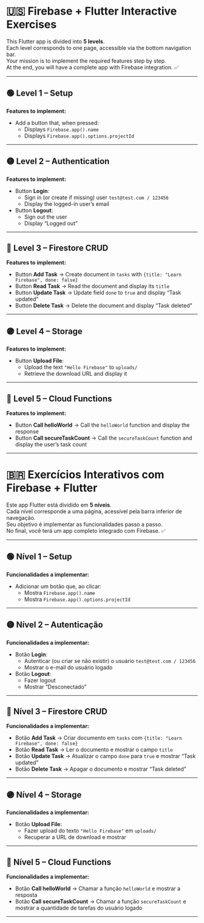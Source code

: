 # 🇺🇸 Firebase + Flutter Interactive Exercises

This Flutter app is divided into **5 levels**.  
Each level corresponds to one page, accessible via the bottom navigation bar.  
Your mission is to implement the required features step by step.  
At the end, you will have a complete app with Firebase integration. ✅

---

## 🟢 Level 1 – Setup

**Features to implement:**

- Add a button that, when pressed:
    - Displays `Firebase.app().name`
    - Displays `Firebase.app().options.projectId`

---

## 🟡 Level 2 – Authentication

**Features to implement:**

- Button **Login**:
    - Sign in (or create if missing) user `test@test.com / 123456`
    - Display the logged-in user’s email
- Button **Logout**:
    - Sign out the user
    - Display “Logged out”

---

## 🔵 Level 3 – Firestore CRUD

**Features to implement:**

- Button **Add Task** → Create document in `tasks` with `{title: "Learn Firebase", done: false}`
- Button **Read Task** → Read the document and display its `title`
- Button **Update Task** → Update field `done` to `true` and display “Task updated”
- Button **Delete Task** → Delete the document and display “Task deleted”

---

## 🟣 Level 4 – Storage

**Features to implement:**

- Button **Upload File**:
    - Upload the text `"Hello Firebase"` to `uploads/`
    - Retrieve the download URL and display it

---

## 🔴 Level 5 – Cloud Functions

**Features to implement:**

- Button **Call helloWorld** → Call the `helloWorld` function and display the response
- Button **Call secureTaskCount** → Call the `secureTaskCount` function and display the user’s task
  count

---

# 🇧🇷 Exercícios Interativos com Firebase + Flutter

Este app Flutter está dividido em **5 níveis**.  
Cada nível corresponde a uma página, acessível pela barra inferior de navegação.  
Seu objetivo é implementar as funcionalidades passo a passo.  
No final, você terá um app completo integrado com Firebase. ✅

---

## 🟢 Nível 1 – Setup

**Funcionalidades a implementar:**

- Adicionar um botão que, ao clicar:
    - Mostra `Firebase.app().name`
    - Mostra `Firebase.app().options.projectId`

---

## 🟡 Nível 2 – Autenticação

**Funcionalidades a implementar:**

- Botão **Login**:
    - Autenticar (ou criar se não existir) o usuário `test@test.com / 123456`
    - Mostrar o e-mail do usuário logado
- Botão **Logout**:
    - Fazer logout
    - Mostrar “Desconectado”

---

## 🔵 Nível 3 – Firestore CRUD

**Funcionalidades a implementar:**

- Botão **Add Task** → Criar documento em `tasks` com `{title: "Learn Firebase", done: false}`
- Botão **Read Task** → Ler o documento e mostrar o campo `title`
- Botão **Update Task** → Atualizar o campo `done` para `true` e mostrar “Task updated”
- Botão **Delete Task** → Apagar o documento e mostrar “Task deleted”

---

## 🟣 Nível 4 – Storage

**Funcionalidades a implementar:**

- Botão **Upload File**:
    - Fazer upload do texto `"Hello Firebase"` em `uploads/`
    - Recuperar a URL de download e mostrar

---

## 🔴 Nível 5 – Cloud Functions

**Funcionalidades a implementar:**

- Botão **Call helloWorld** → Chamar a função `helloWorld` e mostrar a resposta
- Botão **Call secureTaskCount** → Chamar a função `secureTaskCount` e mostrar a quantidade de
  tarefas do usuário logado

---
